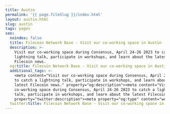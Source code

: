 ```yaml
---
title: Austin
permalink: '{{ page.fileSlug }}/index.html'
layout: austin.html
slug: austin
tags: pages
seo:
  noindex: false
  title: Filecoin Network Base - Visit our co-working space in Austin
  description: >-
    Visit our co-working space during Consensus, April 24-26 2023 to catch a
    lightning talk, participate in workshops, and learn about the latest
    Filecoin news.
  og:title: Filecoin Network Base - Visit our co-working space in Austin
  additional_tags: >-
    <meta content="Visit our co-working space during Consensus, April 24-26 2023
    to catch a lightning talk, participate in workshops, and learn about the
    latest Filecoin news." property="og:description"><meta content="Visit our
    co-working space during Consensus, April 24-26 2023 to catch a lightning
    talk, participate in workshops, and learn about the latest Filecoin news."
    property="twitter:description"><meta property="og:type" content="website">
  twitter:title: Filecoin Network Base - Visit our co-working space in Austin
---
```



